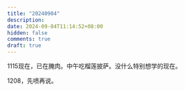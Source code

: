 ```yaml
---
title: "20240904"
description: 
date: 2024-09-04T11:14:52+08:00
hidden: false
comments: true
draft: true
---
```

1115现在，已在腌肉。中午吃榴莲披萨。没什么特别想学的现在。

1208，先喷再说。
